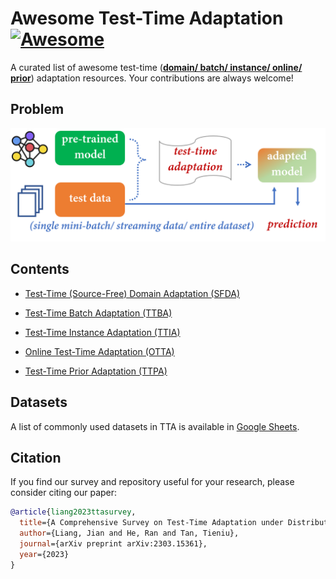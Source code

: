 # Awesome Test-Time Adaptation [![Awesome](https://awesome.re/badge.svg)](https://awesome.re)

A curated list of awesome test-time (**<u>domain/ batch/ instance/ online/ prior</u>**) adaptation resources. Your contributions are always welcome!

## Problem
![avatar](TTA.png)

## Contents
- [Test-Time (Source-Free) Domain Adaptation (SFDA)](./TTA-SFDA.md)

- [Test-Time Batch Adaptation (TTBA)](./TTA-TTBA.md/#Batch-level)

- [Test-Time Instance Adaptation (TTIA)](./TTA-TTBA.md/#Instance-level)

- [Online Test-Time Adaptation (OTTA)](./TTA-OTTA.md)

- [Test-Time Prior Adaptation (TTPA)](./TTA-TTPA.md)

## Datasets
A list of commonly used datasets in TTA is available in [Google Sheets](https://docs.google.com/spreadsheets/d/10tOlFDA5hLSpyv5Wv8zRcXSbUEDLfxP-YhU82AZvYJo/edit?usp=sharing).

## Citation
If you find our survey and repository useful for your research, please consider citing our paper:
```bibtex
@article{liang2023ttasurvey,
  title={A Comprehensive Survey on Test-Time Adaptation under Distribution Shifts},
  author={Liang, Jian and He, Ran and Tan, Tieniu},
  journal={arXiv preprint arXiv:2303.15361},
  year={2023}
}
```